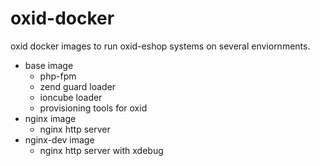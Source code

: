 # oxid-docker

oxid docker images to run oxid-eshop systems on several enviornments.

- base image
  - php-fpm
  - zend guard loader
  - ioncube loader
  - provisioning tools for oxid
- nginx image
  - nginx http server
- nginx-dev image
  - nginx http server with xdebug
